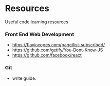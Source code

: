 # Resources
Useful code learning resources

### Front End Web Development
- https://flaviocopes.com/page/list-subscribed/
- https://github.com/getify/You-Dont-Know-JS
- https://github.com/facebook/react

### Git
- write guide.
